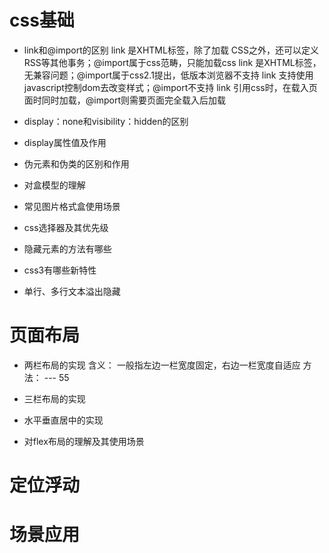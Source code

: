 # css基础

- link和@import的区别
link 是XHTML标签，除了加载 CSS之外，还可以定义RSS等其他事务；@import属于css范畴，只能加载css
link 是XHTML标签，无兼容问题；@import属于css2.1提出，低版本浏览器不支持
link 支持使用javascript控制dom去改变样式；@import不支持
link 引用css时，在载入页面时同时加载，@import则需要页面完全载入后加载

- display：none和visibility：hidden的区别

- display属性值及作用

- 伪元素和伪类的区别和作用

- 对盒模型的理解

- 常见图片格式盒使用场景

- css选择器及其优先级

- 隐藏元素的方法有哪些

- css3有哪些新特性

- 单行、多行文本溢出隐藏


# 页面布局
- 两栏布局的实现
含义： 一般指左边一栏宽度固定，右边一栏宽度自适应
方法：
--- 55

- 三栏布局的实现

- 水平垂直居中的实现

- 对flex布局的理解及其使用场景

# 定位浮动

# 场景应用